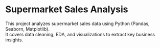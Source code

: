# Supermarket Sales Analysis

This project analyzes supermarket sales data using Python (Pandas, Seaborn, Matplotlib).  
It covers data cleaning, EDA, and visualizations to extract key business insights.
